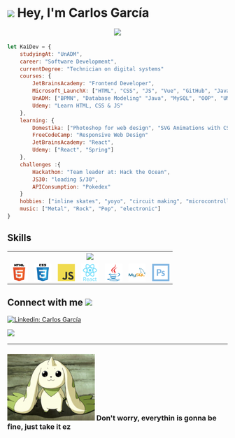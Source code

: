 
<h1><img src="./hi-husky.gif" width="180px"> Hey, I'm Carlos García</h1>
<p align="center">
<a href="https://github.com/DenverCoder1/readme-typing-svg"><img src="https://readme-typing-svg.herokuapp.com?lines=Web+Developer;Tech+support;Microcontroller's+geek;Engineer+in+progress;Always%20learning%20new%20things&center=true&width=500&height=50"></a>
</p>


```js
let KaiDev = {  
    studyingAt: "UnADM",
    career: "Software Development",
    currentDegree: "Technician on digital systems"
    courses: {
        JetBrainsAcademy: "Frontend Developer",
        Microsoft_LaunchX: ["HTML", "CSS", "JS", "Vue", "GitHub", "Java", "Docker"],
        UnADM: ["BPMN", "Database Modeling" "Java", "MySQL", "OOP", "UML"]
        Udemy: "Learn HTML, CSS & JS"
    },
    learning: {
        Domestika: ["Photoshop for web design", "SVG Animations with CSS"],
        FreeCodeCamp: "Responsive Web Design"
        JetBrainsAcademy: "React",
        Udemy: ["React", "Spring"]        
    },
    challenges :{
        Hackathon: "Team leader at: Hack the Ocean",
        JS30: "loading 5/30",
        APIConsumption: "Pokedex"
    }
    hobbies: ["inline skates", "yoyo", "circuit making", "microcontrollers", "plants"],
    music: ["Metal", "Rock", "Pop", "electronic"]
}
```
<h2>Skills</h2>
 <table>
  <tr>
    <th colspan="7">
      <img src = "https://media2.giphy.com/media/QssGEmpkyEOhBCb7e1/giphy.gif?cid=ecf05e47a0n3gi1bfqntqmob8g9aid1oyj2wr3ds3mg700bl&rid=giphy.gif" width=32px>
    </th>
  </tr>
  <tr>
    <td align="center">
      <img src="https://raw.githubusercontent.com/devicons/devicon/master/icons/html5/html5-original-wordmark.svg" alt="html5" width="40" height="40"/>
    </td>
    <td>
       <img src="https://raw.githubusercontent.com/devicons/devicon/master/icons/css3/css3-original-wordmark.svg" alt="css3" width="40" height="40" />
    </td>
    <td>
       <img src="https://raw.githubusercontent.com/devicons/devicon/master/icons/javascript/javascript-original.svg" alt="javascript" width="40" height="40"/>
    </td>
    <td>
      <img src="https://raw.githubusercontent.com/devicons/devicon/master/icons/react/react-original-wordmark.svg" alt="react" width="40" height="40" />
    </td>
    <td>
       <img src="https://raw.githubusercontent.com/devicons/devicon/master/icons/java/java-original.svg" alt="java" width="40" height="40" />
    </td>
    <td>
       <img src="https://raw.githubusercontent.com/devicons/devicon/master/icons/mysql/mysql-original-wordmark.svg" alt="mysql" width="40" height="40" /> 
    </td>
    <td>
       <img src="https://raw.githubusercontent.com/devicons/devicon/master/icons/photoshop/photoshop-line.svg" alt="photoshop" width="40" height="40" /> 
    </td>
    
  </tr>
  
</table> 



<h2> Connect with me <img src='https://raw.githubusercontent.com/ShahriarShafin/ShahriarShafin/main/Assets/handshake.gif' width="100px"> </h2>

[![Linkedin: Carlos García](https://img.shields.io/badge/-Carlos%20Garcia-blue?style=flat-square&logo=Linkedin&logoColor=white&link=https://www.linkedin.com/in/carlos-gmx3/)](https://www.linkedin.com/in/carlos-gmx3/)

<a target="_blank" href="mailto:carlos.gmx3@gmail.com">
  <img src="https://img.shields.io/badge/-Gmail-D14836?style=for-the-badge&logo=Gmail&logoColor=white"/>
</a>

<hr>


<h3><img src="./momantai.gif" width="200px"> Don't worry, everythin is gonna be fine, just take it ez</h3>
